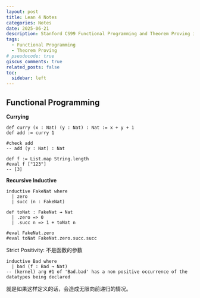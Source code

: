 ```yaml
---
layout: post
title: Lean 4 Notes
categories: Notes
date: 2025-06-21
description: Stanford CS99 Functional Programming and Theorem Proving in Lean 4
tags:
  - Functional Programming
  - Theorem Proving
# pseudocode: true
giscus_comments: true
related_posts: false
toc:
  sidebar: left
---
```


## Functional Programming

**Currying**

```lean
def curry (x : Nat) (y : Nat) : Nat := x + y + 1
def add := curry 1

#check add
-- add (y : Nat) : Nat

def f := List.map String.length
#eval f ["123"]
-- [3]
```

**Recursive Inductive**

```lean
inductive FakeNat where
  | zero
  | succ (n : FakeNat)

def toNat : FakeNat → Nat
  | .zero => 0
  | .succ n => 1 + toNat n

#eval FakeNat.zero
#eval toNat FakeNat.zero.succ.succ
```

Strict Positivity: 不是函数的参数

```lean
inductive Bad where
  | bad (f : Bad → Nat)
-- (kernel) arg #1 of 'Bad.bad' has a non positive occurrence of the datatypes being declared
```

就是如果这样定义的话，会造成无限向前递归的情况。
